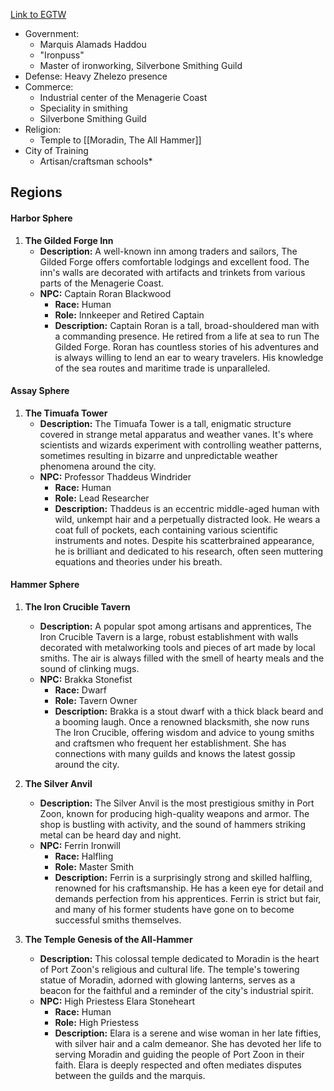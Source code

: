 [Link to EGTW](https://www.dndbeyond.com/sources/egtw/wildemount-gazetteer-menagerie-coast#PortZoon)

* Government:
	* Marquis Alamads Haddou
	* "Ironpuss"
	* Master of ironworking, Silverbone Smithing Guild
* Defense: Heavy Zhelezo presence
* Commerce:
	* Industrial center of the Menagerie Coast
	* Speciality in smithing
	* Silverbone Smithing Guild
* Religion:
	* Temple to [[Moradin, The All Hammer]] 
* City of Training
	* Artisan/craftsman schools*

## Regions

#### Harbor Sphere

1. **The Gilded Forge Inn**
    - **Description:** A well-known inn among traders and sailors, The Gilded Forge offers comfortable lodgings and excellent food. The inn's walls are decorated with artifacts and trinkets from various parts of the Menagerie Coast.
    - **NPC:** Captain Roran Blackwood
        - **Race:** Human
        - **Role:** Innkeeper and Retired Captain
        - **Description:** Captain Roran is a tall, broad-shouldered man with a commanding presence. He retired from a life at sea to run The Gilded Forge. Roran has countless stories of his adventures and is always willing to lend an ear to weary travelers. His knowledge of the sea routes and maritime trade is unparalleled.

#### Assay Sphere

1. **The Timuafa Tower**
    - **Description:** The Timuafa Tower is a tall, enigmatic structure covered in strange metal apparatus and weather vanes. It's where scientists and wizards experiment with controlling weather patterns, sometimes resulting in bizarre and unpredictable weather phenomena around the city.
    - **NPC:** Professor Thaddeus Windrider
        - **Race:** Human
        - **Role:** Lead Researcher
        - **Description:** Thaddeus is an eccentric middle-aged human with wild, unkempt hair and a perpetually distracted look. He wears a coat full of pockets, each containing various scientific instruments and notes. Despite his scatterbrained appearance, he is brilliant and dedicated to his research, often seen muttering equations and theories under his breath.

#### Hammer Sphere

1. **The Iron Crucible Tavern**
    
    - **Description:** A popular spot among artisans and apprentices, The Iron Crucible Tavern is a large, robust establishment with walls decorated with metalworking tools and pieces of art made by local smiths. The air is always filled with the smell of hearty meals and the sound of clinking mugs.
    - **NPC:** Brakka Stonefist
        - **Race:** Dwarf
        - **Role:** Tavern Owner
        - **Description:** Brakka is a stout dwarf with a thick black beard and a booming laugh. Once a renowned blacksmith, she now runs The Iron Crucible, offering wisdom and advice to young smiths and craftsmen who frequent her establishment. She has connections with many guilds and knows the latest gossip around the city.
2. **The Silver Anvil**
    
    - **Description:** The Silver Anvil is the most prestigious smithy in Port Zoon, known for producing high-quality weapons and armor. The shop is bustling with activity, and the sound of hammers striking metal can be heard day and night.
    - **NPC:** Ferrin Ironwill
        - **Race:** Halfling
        - **Role:** Master Smith
        - **Description:** Ferrin is a surprisingly strong and skilled halfling, renowned for his craftsmanship. He has a keen eye for detail and demands perfection from his apprentices. Ferrin is strict but fair, and many of his former students have gone on to become successful smiths themselves.
3. **The Temple Genesis of the All-Hammer**
    
    - **Description:** This colossal temple dedicated to Moradin is the heart of Port Zoon's religious and cultural life. The temple's towering statue of Moradin, adorned with glowing lanterns, serves as a beacon for the faithful and a reminder of the city's industrial spirit.
    - **NPC:** High Priestess Elara Stoneheart
        - **Race:** Human
        - **Role:** High Priestess
        - **Description:** Elara is a serene and wise woman in her late fifties, with silver hair and a calm demeanor. She has devoted her life to serving Moradin and guiding the people of Port Zoon in their faith. Elara is deeply respected and often mediates disputes between the guilds and the marquis.
